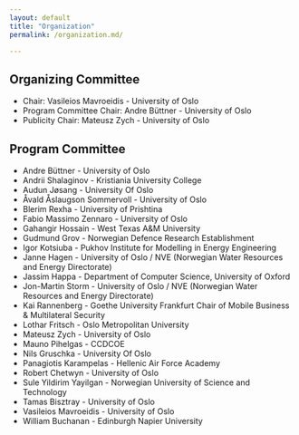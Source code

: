 ```yaml
---
layout: default
title: "Organization"
permalink: /organization.md/

---
```



## Organizing Committee

* Chair: Vasileios Mavroeidis - University of Oslo
* Program Committee Chair: Andre Büttner -	University of Oslo
* Publicity Chair: Mateusz Zych - University of Oslo


## Program Committee

* Andre Büttner -	University of Oslo
* Andrii Shalaginov -	Kristiania University College
* Audun Jøsang - University Of Oslo
* Åvald Åslaugson Sommervoll - University of Oslo
* Blerim Rexha - University of Prishtina
* Fabio Massimo Zennaro -	University of Oslo
* Gahangir Hossain - West Texas A&M University
* Gudmund Grov - Norwegian Defence Research Establishment
* Igor Kotsiuba - Pukhov Institute for Modelling in Energy Engineering
* Janne Hagen - University of Oslo / NVE (Norwegian Water Resources and Energy Directorate) 
* Jassim Happa - Department of Computer Science, University of Oxford
* Jon-Martin Storm - University of Oslo / NVE (Norwegian Water Resources and Energy Directorate)
* Kai Rannenberg - Goethe University Frankfurt Chair of Mobile Business & Multilateral Security
* Lothar Fritsch - Oslo Metropolitan University
* Mateusz Zych - University of Oslo
* Mauno Pihelgas - CCDCOE
* Nils Gruschka - University Of Oslo
* Panagiotis Karampelas - Hellenic Air Force Academy
* Robert Chetwyn - University of Oslo
* Sule Yildirim Yayilgan - Norwegian University of Science and Technology
* Tamas Bisztray - University of Oslo
* Vasileios Mavroeidis - University of Oslo
* William Buchanan - Edinburgh Napier University
